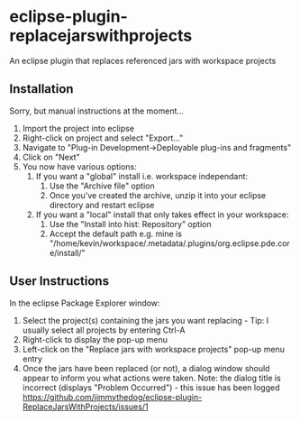 # eclipse-plugin-replacejarswithprojects

An eclipse plugin that replaces referenced jars with workspace projects

## Installation
Sorry, but manual instructions at the moment...

1. Import the project into eclipse
1. Right-click on project and select "Export..."
1. Navigate to "Plug-in Development->Deployable plug-ins and fragments"
1. Click on "Next"
1. You now have various options:
    1. If you want a "global" install i.e. workspace independant:
        1. Use the "Archive file" option
        1. Once you've created the archive, unzip it into your eclipse directory and restart eclipse
    1. If you want a "local" install that only takes effect in your workspace:
        1. Use the "Install into hist: Repository" option
        1. Accept the default path e.g. mine is "/home/kevin/workspace/.metadata/.plugins/org.eclipse.pde.core/install/"

## User Instructions
In the eclipse Package Explorer window:

1. Select the project(s) containing the jars you want replacing - Tip: I usually select all projects by entering Ctrl-A
1. Right-click to display the pop-up menu
1. Left-click on the "Replace jars with workspace projects" pop-up menu entry
1. Once the jars have been replaced (or not), a dialog window should appear to inform you what actions were taken. Note: the dialog title is incorrect (displays "Problem Occurred") - this issue has been logged <https://github.com/jimmythedog/eclipse-plugin-ReplaceJarsWithProjects/issues/1>

